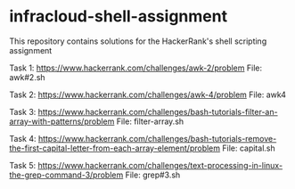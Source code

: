 # infracloud-shell-assignment
This repository contains solutions for the HackerRank's shell scripting assignment

Task 1:
https://www.hackerrank.com/challenges/awk-2/problem
File: awk#2.sh


Task 2:
https://www.hackerrank.com/challenges/awk-4/problem
File: awk4


Task 3:
https://www.hackerrank.com/challenges/bash-tutorials-filter-an-array-with-patterns/problem
File: filter-array.sh

Task 4:
https://www.hackerrank.com/challenges/bash-tutorials-remove-the-first-capital-letter-from-each-array-element/problem
File: capital.sh

Task 5:
https://www.hackerrank.com/challenges/text-processing-in-linux-the-grep-command-3/problem
File: grep#3.sh